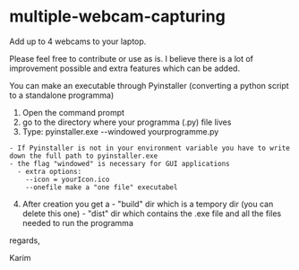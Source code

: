 # multiple-webcam-capturing
Add up to 4 webcams to your laptop.

Please feel free to contribute or use as is. I believe there is a lot of improvement possible and extra features which can be added.

You can make an executable through Pyinstaller (converting a python script to a standalone programma)
  1. Open the command prompt
  2. go to the directory where your programma (.py) file lives
  3. Type: pyinstaller.exe  --windowed yourprogramme.py
  
    - If Pyinstaller is not in your environment variable you have to write down the full path to pyinstaller.exe
    - the flag "windowed" is necessary for GUI applications
      - extra options:
        --icon = yourIcon.ico
        --onefile make a "one file" executabel
        
  4. After creation you get a
    - "build" dir which is a tempory dir (you can delete this one)
    - "dist" dir which contains the .exe file and all the files needed to run the programma
   

regards,

Karim
